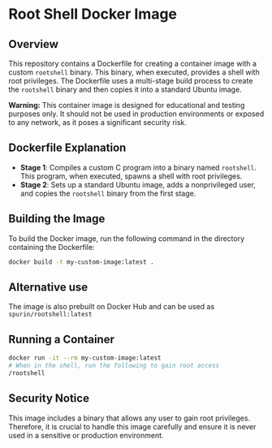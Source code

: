 # Root Shell Docker Image

## Overview

This repository contains a Dockerfile for creating a container image with a custom `rootshell` binary. This binary, when executed, provides a shell with root privileges. The Dockerfile uses a multi-stage build process to create the `rootshell` binary and then copies it into a standard Ubuntu image.

**Warning:** This container image is designed for educational and testing purposes only. It should not be used in production environments or exposed to any network, as it poses a significant security risk.

## Dockerfile Explanation

- **Stage 1**: Compiles a custom C program into a binary named `rootshell`. This program, when executed, spawns a shell with root privileges.
- **Stage 2**: Sets up a standard Ubuntu image, adds a nonprivileged user, and copies the `rootshell` binary from the first stage.

## Building the Image

To build the Docker image, run the following command in the directory containing the Dockerfile:

```sh
docker build -t my-custom-image:latest .
```

## Alternative use

The image is also prebuilt on Docker Hub and can be used as `spurin/rootshell:latest`

## Running a Container

```sh
docker run -it --rm my-custom-image:latest
# When in the shell, run the following to gain root access
/rootshell
```

## Security Notice

This image includes a binary that allows any user to gain root privileges. Therefore, it is crucial to handle this image carefully and ensure it is never used in a sensitive or production environment.
